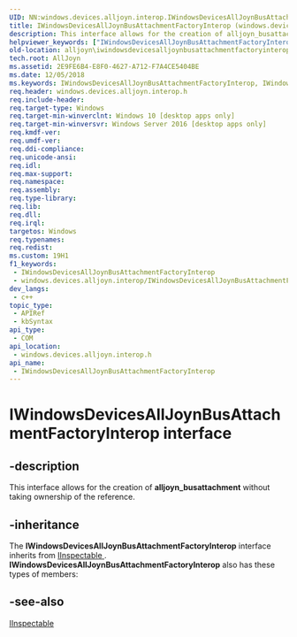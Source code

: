 ```yaml
---
UID: NN:windows.devices.alljoyn.interop.IWindowsDevicesAllJoynBusAttachmentFactoryInterop
title: IWindowsDevicesAllJoynBusAttachmentFactoryInterop (windows.devices.alljoyn.interop.h)
description: This interface allows for the creation of alljoyn_busattachment without taking ownership of the reference.
helpviewer_keywords: ["IWindowsDevicesAllJoynBusAttachmentFactoryInterop","IWindowsDevicesAllJoynBusAttachmentFactoryInterop interface [AllJoyn API]","IWindowsDevicesAllJoynBusAttachmentFactoryInterop interface [AllJoyn API]","described","alljoyn.iwindowsdevicesalljoynbusattachmentfactoryinterop","windows/IWindowsDevicesAllJoynBusAttachmentFactoryInterop"]
old-location: alljoyn\iwindowsdevicesalljoynbusattachmentfactoryinterop.htm
tech.root: AllJoyn
ms.assetid: 2E9FE6B4-E8F0-4627-A712-F7A4CE5404BE
ms.date: 12/05/2018
ms.keywords: IWindowsDevicesAllJoynBusAttachmentFactoryInterop, IWindowsDevicesAllJoynBusAttachmentFactoryInterop interface [AllJoyn API], IWindowsDevicesAllJoynBusAttachmentFactoryInterop interface [AllJoyn API],described, alljoyn.iwindowsdevicesalljoynbusattachmentfactoryinterop, windows/IWindowsDevicesAllJoynBusAttachmentFactoryInterop
req.header: windows.devices.alljoyn.interop.h
req.include-header: 
req.target-type: Windows
req.target-min-winverclnt: Windows 10 [desktop apps only]
req.target-min-winversvr: Windows Server 2016 [desktop apps only]
req.kmdf-ver: 
req.umdf-ver: 
req.ddi-compliance: 
req.unicode-ansi: 
req.idl: 
req.max-support: 
req.namespace: 
req.assembly: 
req.type-library: 
req.lib: 
req.dll: 
req.irql: 
targetos: Windows
req.typenames: 
req.redist: 
ms.custom: 19H1
f1_keywords:
 - IWindowsDevicesAllJoynBusAttachmentFactoryInterop
 - windows.devices.alljoyn.interop/IWindowsDevicesAllJoynBusAttachmentFactoryInterop
dev_langs:
 - c++
topic_type:
 - APIRef
 - kbSyntax
api_type:
 - COM
api_location:
 - windows.devices.alljoyn.interop.h
api_name:
 - IWindowsDevicesAllJoynBusAttachmentFactoryInterop
---
```


# IWindowsDevicesAllJoynBusAttachmentFactoryInterop interface


## -description

This interface allows for the creation of <b>alljoyn_busattachment</b> without taking ownership of the reference.

## -inheritance

The <b>IWindowsDevicesAllJoynBusAttachmentFactoryInterop</b> interface inherits from <a href="/windows/desktop/api/inspectable/nn-inspectable-iinspectable">IInspectable </a>. <b>IWindowsDevicesAllJoynBusAttachmentFactoryInterop</b> also has these types of members:

## -see-also

<a href="/windows/desktop/api/inspectable/nn-inspectable-iinspectable">IInspectable </a>
